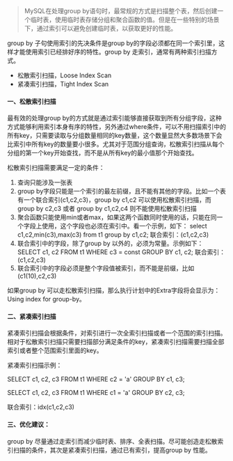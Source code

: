 > MySQL在处理group by语句时，最常规的方式是扫描整个表，然后创建一个临时表，使用临时表存储分组和聚合函数的值。但是在一些特别的场景下，通过索引可以避免创建临时表，以获取更好的性能。

group by 子句使用索引的先决条件是group by的字段必须都在同一个索引里，这样才能使用索引已经排好序的特性。group by 走索引，通常有两种索引扫描方式。

- 松散索引扫描，Loose Index Scan
- 紧凑索引扫描，Tight Index Scan

#### 一、松散索引扫描

最有效的处理group by的方式就是通过索引能够直接获取到所有分组字段，这种方式能够利用索引本身有序的特性，另外通过where条件，可以不用扫描索引中的所有key，只需要读取与分组数量相同的key数量，这个数量显然大多数场景下会比索引中所有key的数量要小很多。尤其对于范围分组查询，松散索引扫描从每个分组的第一个key开始查找，而不是从所有key的最小值那个开始查找。

松散索引扫描需要满足一定的条件：

1. 查询只能涉及一张表
2. group by字段只能是一个索引的最左前缀，且不能有其他的字段。比如一个表有一个联合索引(c1,c2,c3)，group by c1,c2 可以使用松散索引扫描，而group by c2,c3 或者 group by c1,c2,c4 则不能使用松散索引扫描
3. 聚合函数只能使用min或者max，如果这两个函数同时使用的话，只能在同一个字段上使用，这个字段也必须在索引中。看一个示例，如下：
   select c1,c2,min(c3),max(c3) from t1 group by c1,c2;
   联合索引：(c1,c2,c3)
4. 联合索引中的字段，除了group by 以外的，必须为常量。示例如下：
   SELECT c1, c2 FROM t1 WHERE c3 = const GROUP BY c1, c2;
   联合索引：(c1,c2,c3)
5. 联合索引中的字段必须是整个字段值被索引，而不能是前缀，比如(c1(10),c2,c3)

如果group by 可以走松散索引扫描，那么执行计划中的Extra字段将会显示为：Using index for group-by。

#### 二、紧凑索引扫描

紧凑索引扫描会根据条件，对索引进行一次全索引扫描或者一个范围的索引扫描。相对于松散索引扫描只需要扫描部分满足条件的key，紧凑索引扫描需要扫描全部索引或者整个范围索引里面的key。

紧凑索引扫描示例：

SELECT c1, c2, c3 FROM t1 WHERE c2 = 'a' GROUP BY c1, c3;

SELECT c1, c2, c3 FROM t1 WHERE c1 = 'a' GROUP BY c2, c3;

联合索引：idx(c1,c2,c3)

#### 三、优化建议：

group by 尽量通过走索引而减少临时表、排序、全表扫描。尽可能创造走松散索引扫描的条件，其次是紧凑索引扫描，通过已有索引，提高group by 性能。